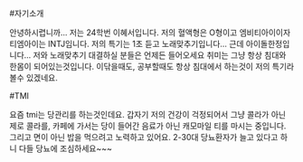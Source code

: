 #자기소개

안녕하시렵니까... 저는 24학번 이혜서입니다.
저의 혈액형은 O형이고 엠비티아이이자 티엠아이는 INTJ임니다.
저의 특기는 1초 듣고 노래맞추기입니다... 근데 아이돌한정입니다... 저와 노래맞추기 대결하실 분들은 언제든 들어오세요
취미는 그냥 항상 침대와 한몸이 되어있는것입니다. 이닦을때도, 공부할때도 항상 침대에서 하는것이 저의 특기라 볼수 있겠네요.

#TMI

요즘 tmi는 당관리를 하는것인데요. 갑자기 저의 건강이 걱정되어서 그냥 콜라가 아닌 제로 콜라를, 카페에 가서는 당이 들어간 음료가 아닌 캐모마일 티를 마시는 중입니다. 
그리고 면이 아닌 밥을 먹으려고 노력하고 있어요. 2-30대 당뇨환자가 늘고 있다고 하니 다들 당뇨에 조심하세요~~~


